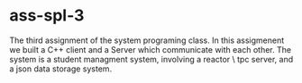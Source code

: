 # ass-spl-3
The third assignment of the system programing class.
In this assigmenent we built a C++ client and a Server which communicate with each other.
The system is a student managment system, involving a reactor \ tpc server, and a json data storage system.
